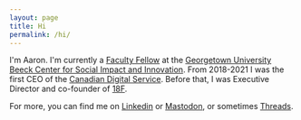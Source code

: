 ```yaml
---
layout: page
title: Hi
permalink: /hi/
---
```


I'm Aaron. 
I'm currently a [Faculty Fellow](https://beeckcenter.georgetown.edu/person/aaron-snow/) at the [Georgetown University Beeck Center for Social Impact and Innovation](https://beeckcenter.georgetown.edu). 
From 2018-2021 I was the first CEO of the [Canadian Digital Service](https://digital.canada.ca). 
Before that, I was Executive Director and co-founder of [18F](https://18f.gsa.gov). 

For more, you can find me on [Linkedin](https://linkedin.com/in/aaronsnow) or [Mastodon](https://mastodon.social/@aaronsnow), or sometimes [Threads](https://threads.net/aaronfromcleveland).
